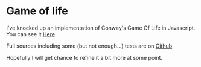 # Game of life

I've knocked up an implementation of Conway's Game Of Life in Javascript. You can see it [Here](GameOfLife/gameOfLife.html)

Full sources including some (but not enough...) tests are on [Github](https://github.com/RyanGough/GameOfLife)

Hopefully I will get chance to refine it a bit more at some point.

